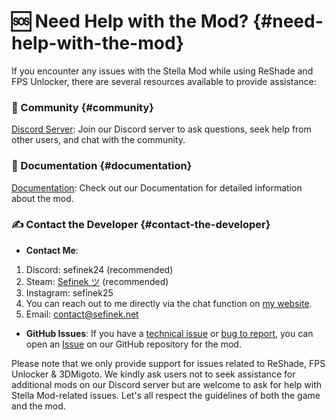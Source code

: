 <!-- [[> SEO
###### Number: 3

###### Title: Genshin Stella Mod Support - Where to Get Help
###### Description: Are you facing issues with the Genshin Stella Mod, specifically with ReShade and FPS Unlocker? Worry not! We provide various support resources to ensure your modding experience remains smooth and enjoyable.
###### Tags: genshin stella mod support, reshade and fps unlock assistance, discord community, github wiki, troubleshooting guides, technical issues, bug reporting, community engagement, direct contact, LINE messenger, game guidelines, mod support, game modifications, user assistance
]]> -->

# 🆘 Need Help with the Mod? {#need-help-with-the-mod}
If you encounter any issues with the Stella Mod while using ReShade and FPS Unlocker, there are several resources available to provide assistance:

### 💭 Community {#community}
[Discord Server](https://discord.gg/Yj7fnafTXf): Join our Discord server to ask questions, seek help from other users, and chat with the community.

### 📙 Documentation {#documentation}
[Documentation](/genshin-impact-reshade/docs): Check out our Documentation for detailed information about the mod.

### ✍️ Contact the Developer {#contact-the-developer}
- **Contact Me**:
1. Discord: sefinek24 (recommended)
2. Steam: [Sefinek ツ](https://steamcommunity.com/id/sefinek) (recommended)
3. Instagram: sefinek25
4. You can reach out to me directly via the chat function on [my website](https://sefinek.net/genshin-impact-reshade).
5. Email: [contact@sefinek.net](mailto:contact@sefinek.net)

- **GitHub Issues**: If you have a [technical issue](https://github.com/sefinek24/Genshin-Impact-ReShade/issues/new?assignees=&labels=Help&template=1_help-report.md) or [bug to report](https://github.com/sefinek24/Genshin-Impact-ReShade/issues/new?assignees=&labels=Bug&template=2_bug-report.md), you can open an [Issue](https://github.com/sefinek24/Genshin-Impact-ReShade/issues/new/choose) on our GitHub repository for the mod.

Please note that we only provide support for issues related to ReShade, FPS Unlocker & 3DMigoto. We kindly ask users not to seek assistance for additional mods on our Discord server but are welcome to ask for help with Stella Mod-related issues.
Let's all respect the guidelines of both the game and the mod.